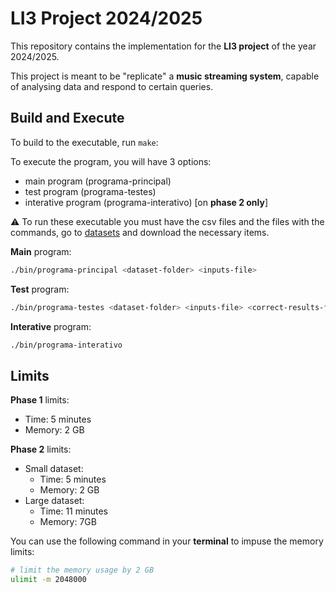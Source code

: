 # LI3 Project 2024/2025

This repository contains the implementation for the **LI3 project** of the year 2024/2025.

This project is meant to be "replicate" a **music streaming system**, capable of analysing data and respond to certain queries.

## Build and Execute

To build to the executable, run `make`:

To execute the program, you will have 3 options:
- main program (programa-principal)
- test program (programa-testes)
- interative program (programa-interativo) [on **phase 2 only**]

:warning: To run these executable you must have the csv files and the files with the commands, go to [datasets](/datasets/) and download the necessary items.

**Main** program:
```bash
./bin/programa-principal <dataset-folder> <inputs-file>
```

**Test** program:
```bash
./bin/programa-testes <dataset-folder> <inputs-file> <correct-results-folder>
```

**Interative** program:
```bash
./bin/programa-interativo
```

## Limits

**Phase 1** limits:
- Time: 5 minutes
- Memory: 2 GB

**Phase 2** limits:
- Small dataset:
    - Time: 5 minutes
    - Memory: 2 GB
- Large dataset:
    - Time: 11 minutes
    - Memory: 7GB

You can use the following command in your **terminal** to impuse the memory limits:

```bash
# limit the memory usage by 2 GB
ulimit -m 2048000
```
